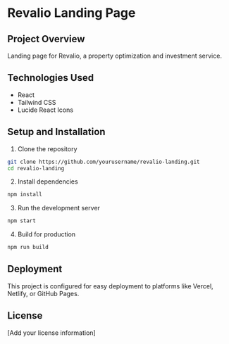# Revalio Landing Page

## Project Overview
Landing page for Revalio, a property optimization and investment service.

## Technologies Used
- React
- Tailwind CSS
- Lucide React Icons

## Setup and Installation

1. Clone the repository
```bash
git clone https://github.com/yourusername/revalio-landing.git
cd revalio-landing
```

2. Install dependencies
```bash
npm install
```

3. Run the development server
```bash
npm start
```

4. Build for production
```bash
npm run build
```

## Deployment
This project is configured for easy deployment to platforms like Vercel, Netlify, or GitHub Pages.

## License
[Add your license information]
